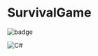 # SurvivalGame

![badge](https://sun9-80.userapi.com/impg/Q9ZQHfs91VXDgBohGyUbSUb3bmT55_hqND4j6w/puEdAZjxZDY.jpg?size=1915x874&quality=96&sign=75e1d428d2c64bfa3e49f0597864116d&type=album)

![C#](https://img.shields.io/badge/c%23-%23239120.svg?style=for-the-badge&logo=csharp&logoColor=white)
